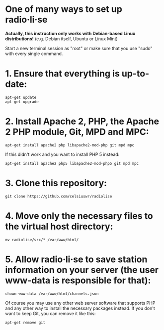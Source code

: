 # One of many ways to set up radio·li·se

**Actually, this instruction only works with Debian-based Linux distributions!** (e.g. Debian itself, Ubuntu or Linux Mint)

Start a new terminal session as "root" or make sure that you use "sudo" with every single command.

# 1. Ensure that everything is up-to-date:

    apt-get update
    apt-get upgrade
    
# 2. Install Apache 2, PHP, the Apache 2 PHP module, Git, MPD and MPC:
    
    apt-get install apache2 php libapache2-mod-php git mpd mpc
    
If this didn't work and you want to install PHP 5 instead:

    apt-get install apache2 php5 libapache2-mod-php5 git mpd mpc
    
# 3. Clone this repository:
    
    git clone https://github.com/celsiuswr/radiolise
    
# 4. Move only the necessary files to the virtual host directory:
    
    mv radiolise/src/* /var/www/html/
    
# 5. Allow radio·li·se to save station information on your server (the user www-data is responsible for that):
    
    chown www-data /var/www/html/channels.json

Of course you may use any other web server software that supports PHP and any other way to install the necessary packages instead. If you don't want to keep Git, you can remove it like this:

    apt-get remove git
